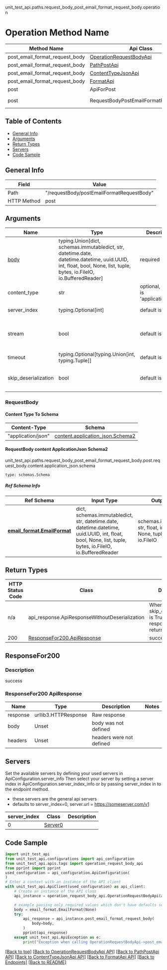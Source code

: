 unit_test_api.paths.request_body_post_email_format_request_body.operation
# Operation Method Name

| Method Name | Api Class | Notes |
| ----------- | --------- | ----- |
| post_email_format_request_body | [OperationRequestBodyApi](../../apis/tags/operation_request_body_api.md) | This api is only for tag=operation.requestBody |
| post_email_format_request_body | [PathPostApi](../../apis/tags/path_post_api.md) | This api is only for tag=path.post |
| post_email_format_request_body | [ContentTypeJsonApi](../../apis/tags/content_type_json_api.md) | This api is only for tag=contentType_json |
| post_email_format_request_body | [FormatApi](../../apis/tags/format_api.md) | This api is only for tag=format |
| post | ApiForPost | This api is only for this endpoint |
| post | RequestBodyPostEmailFormatRequestBody | This api is only for path=/requestBody/postEmailFormatRequestBody |

## Table of Contents
- [General Info](#general-info)
- [Arguments](#arguments)
- [Return Types](#return-types)
- [Servers](#servers)
- [Code Sample](#code-sample)

## General Info
| Field | Value |
| ----- | ----- |
| Path | "/requestBody/postEmailFormatRequestBody" |
| HTTP Method | post |

## Arguments

Name | Type | Description  | Notes
------------- | ------------- | ------------- | -------------
[body](#requestbody) | typing.Union[dict, schemas.immutabledict, str, datetime.date, datetime.datetime, uuid.UUID, int, float, bool, None, list, tuple, bytes, io.FileIO, io.BufferedReader] | required |
content_type | str | optional, default is 'application/json' | Selects the schema and serialization of the request body. value must be one of ['application/json']
server_index | typing.Optional[int] | default is None | Allows one to select a different [server](#servers). If not None, must be one of [0]
stream | bool | default is False | if True then the response.content will be streamed and loaded from a file like object. When downloading a file, set this to True to force the code to deserialize the content to a FileSchema file
timeout | typing.Optional[typing.Union[int, typing.Tuple]] | default is None | the timeout used by the rest client
skip_deserialization | bool | default is False | when True, headers and body will be unset and an instance of api_response.ApiResponseWithoutDeserialization will be returned

### RequestBody

#### Content Type To Schema
Content-Type | Schema
------------ | -------
"application/json" | [content.application_json.Schema2](#requestbody-content-applicationjson-schema2)

#### RequestBody content ApplicationJson Schema2
unit_test_api.paths.request_body_post_email_format_request_body.post.request_body.content.application_json.schema
```
type: schemas.Schema
```

##### Ref Schema Info
Ref Schema | Input Type | Output Type
---------- | ---------- | -----------
[**email_format.EmailFormat**](../../components/schema/email_format.md) | dict, schemas.immutabledict, str, datetime.date, datetime.datetime, uuid.UUID, int, float, bool, None, list, tuple, bytes, io.FileIO, io.BufferedReader | schemas.immutabledict, str, float, int, bool, None, tuple, bytes, io.FileIO

## Return Types

HTTP Status Code | Class | Description
------------- | ------------- | -------------
n/a | api_response.ApiResponseWithoutDeserialization | When skip_deserialization is True this response is returned
200 | [ResponseFor200.ApiResponse](#responsefor200-apiresponse) | success

## ResponseFor200

### Description
success

### ResponseFor200 ApiResponse
Name | Type | Description  | Notes
------------- | ------------- | ------------- | -------------
response | urllib3.HTTPResponse | Raw response |
body | Unset | body was not defined |
headers | Unset | headers were not defined |

## Servers

Set the available servers by defining your used servers in ApiConfiguration.server_info
Then select your server by setting a server index in ApiConfiguration.server_index_info or by
passing server_index in to the endpoint method.
- these servers are the general api servers
- defaults to server_index=0, server.url = https://someserver.com/v1

server_index | Class | Description
------------ | ----- | ------------
0 | [Server0](../../servers/server_0.md) |

## Code Sample

```python
import unit_test_api
from unit_test_api.configurations import api_configuration
from unit_test_api.apis.tags import operation_request_body_api
from pprint import pprint
used_configuration = api_configuration.ApiConfiguration(
)
# Enter a context with an instance of the API client
with unit_test_api.ApiClient(used_configuration) as api_client:
    # Create an instance of the API class
    api_instance = operation_request_body_api.OperationRequestBodyApi(api_client)

    # example passing only required values which don't have defaults set
    body = email_format.EmailFormat(None)
    try:
        api_response = api_instance.post_email_format_request_body(
            body=body,
        )
        pprint(api_response)
    except unit_test_api.ApiException as e:
        print("Exception when calling OperationRequestBodyApi->post_email_format_request_body: %s\n" % e)
```

[[Back to top]](#top)
[[Back to OperationRequestBodyApi API]](../../apis/tags/operation_request_body_api.md)
[[Back to PathPostApi API]](../../apis/tags/path_post_api.md)
[[Back to ContentTypeJsonApi API]](../../apis/tags/content_type_json_api.md)
[[Back to FormatApi API]](../../apis/tags/format_api.md)
[[Back to Endpoints]](../../../README.md#Endpoints) [[Back to README]](../../../README.md)